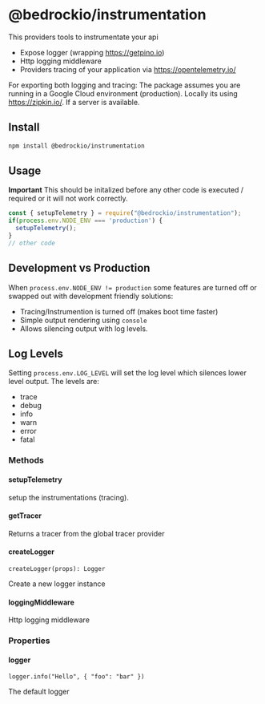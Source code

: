 # @bedrockio/instrumentation

This providers tools to instrumentate your api

- Expose logger (wrapping https://getpino.io)
- Http logging middleware
- Providers tracing of your application via https://opentelemetry.io/

For exporting both logging and tracing:
The package assumes you are running in a Google Cloud environment (production).
Locally its using https://zipkin.io/. If a server is available.

## Install

```bash
npm install @bedrockio/instrumentation
```

## Usage

**Important** This should be initalized before any other code is executed / required or it will not work correctly.

```javascript
const { setupTelemetry } = require("@bedrockio/instrumentation");
if(process.env.NODE_ENV === 'production') {
  setupTelemetry();
}
// other code
```

## Development vs Production

When `process.env.NODE_ENV != production` some features are turned off or swapped out with development friendly solutions:

- Tracing/Instrumention is turned off (makes boot time faster)
- Simple output rendering using `console`
- Allows silencing output with log levels.

## Log Levels

Setting `process.env.LOG_LEVEL` will set the log level which silences lower level output. The levels are:

- trace
- debug
- info
- warn
- error
- fatal

### Methods

#### setupTelemetry

setup the instrumentations (tracing).

#### getTracer

Returns a tracer from the global tracer provider

#### createLogger

```
createLogger(props): Logger
```

Create a new logger instance

#### loggingMiddleware

Http logging middleware

### Properties

#### logger

```
logger.info("Hello", { "foo": "bar" })
```

The default logger
